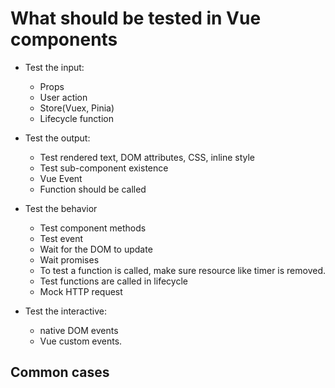 
# What should be tested in Vue components

- Test the input: 
    - Props
    - User action
    - Store(Vuex, Pinia)
    - Lifecycle function

- Test the output:
    - Test rendered text, DOM attributes, CSS, inline style
    - Test sub-component existence
    - Vue Event
    - Function should be called

- Test the behavior
    - Test component methods
    - Test event
    - Wait for the DOM to update
    - Wait promises
    - To test a function is called, make sure resource like timer is removed.
    - Test functions are called in lifecycle 
    - Mock HTTP request 

- Test the interactive:
    - native DOM events 
    - Vue custom events.


## Common cases
    
